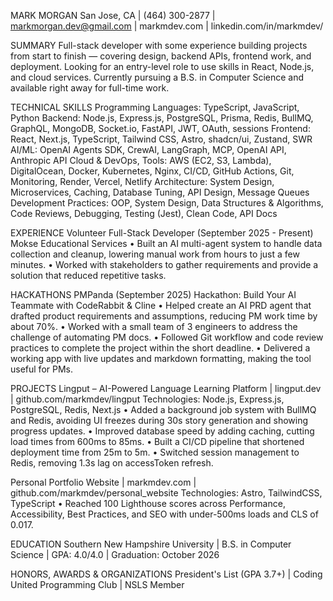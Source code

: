 MARK MORGAN
San Jose, CA | (464) 300-2877 | markmorgan.dev@gmail.com | markmdev.com | linkedin.com/in/markmdev/

SUMMARY
Full-stack developer with some experience building projects from start to finish — covering design, backend APIs, frontend work, and deployment. Looking for an entry-level role to use skills in React, Node.js, and cloud services. Currently pursuing a B.S. in Computer Science and available right away for full-time work.

TECHNICAL SKILLS
Programming Languages: TypeScript, JavaScript, Python
Backend: Node.js, Express.js, PostgreSQL, Prisma, Redis, BullMQ, GraphQL, MongoDB, Socket.io, FastAPI, JWT, OAuth, sessions
Frontend: React, Next.js, TypeScript, Tailwind CSS, Astro, shadcn/ui, Zustand, SWR
AI/ML: OpenAI Agents SDK, CrewAI, LangGraph, MCP, OpenAI API, Anthropic API
Cloud & DevOps, Tools: AWS (EC2, S3, Lambda), DigitalOcean, Docker, Kubernetes, Nginx, CI/CD, GitHub Actions, Git, Monitoring, Render, Vercel, Netlify
Architecture: System Design, Microservices, Caching, Database Tuning, API Design, Message Queues
Development Practices: OOP, System Design, Data Structures & Algorithms, Code Reviews, Debugging, Testing (Jest), Clean Code, API Docs

EXPERIENCE
Volunteer Full-Stack Developer (September 2025 - Present)
Mokse Educational Services
• Built an AI multi-agent system to handle data collection and cleanup, lowering manual work from hours to just a few minutes.
• Worked with stakeholders to gather requirements and provide a solution that reduced repetitive tasks.

HACKATHONS
PMPanda (September 2025)
Hackathon: Build Your AI Teammate with CodeRabbit & Cline
• Helped create an AI PRD agent that drafted product requirements and assumptions, reducing PM work time by about 70%.
• Worked with a small team of 3 engineers to address the challenge of automating PM docs.
• Followed Git workflow and code review practices to complete the project within the short deadline.
• Delivered a working app with live updates and markdown formatting, making the tool useful for PMs.

PROJECTS
Lingput – AI-Powered Language Learning Platform | lingput.dev | github.com/markmdev/lingput
Technologies: Node.js, Express.js, PostgreSQL, Redis, Next.js
• Added a background job system with BullMQ and Redis, avoiding UI freezes during 30s story generation and showing progress updates.
• Improved database speed by adding caching, cutting load times from 600ms to 85ms.
• Built a CI/CD pipeline that shortened deployment time from 25m to 5m.
• Switched session management to Redis, removing 1.3s lag on accessToken refresh.

Personal Portfolio Website | markmdev.com | github.com/markmdev/personal_website
Technologies: Astro, TailwindCSS, TypeScript
• Reached 100 Lighthouse scores across Performance, Accessibility, Best Practices, and SEO with under-500ms loads and CLS of 0.017.

EDUCATION
Southern New Hampshire University | B.S. in Computer Science | GPA: 4.0/4.0 | Graduation: October 2026

HONORS, AWARDS & ORGANIZATIONS
President's List (GPA 3.7+) | Coding United Programming Club | NSLS Member
